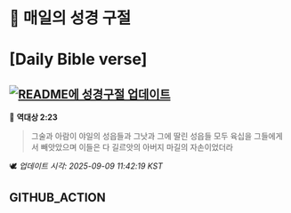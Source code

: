 # 🙏 매일의 성경 구절
# [Daily Bible verse]
## [![README에 성경구절 업데이트](https://github.com/DONGSUKA/first_test/actions/workflows/update-readme-bible.yml/badge.svg)](https://github.com/DONGSUKA/first_test/actions/workflows/update-readme-bible.yml)
<!-- START_BIBLE_VERSE -->
📖 **역대상 2:23**
> 그술과 아람이 야일의 성읍들과 그낫과 그에 딸린 성읍들 모두 육십을 그들에게서 빼앗았으며 이들은 다 길르앗의 아버지 마길의 자손이었더라

🕊️ _업데이트 시각: 2025-09-09 11:42:19 KST_
  <!-- END_BIBLE_VERSE -->
## GITHUB_ACTION

